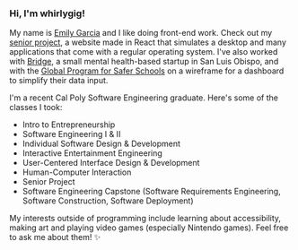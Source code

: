 ### Hi, I'm whirlygig!

My name is [Emily Garcia](https://www.linkedin.com/in/whirlygig/) and I like doing front-end work. Check out my [senior project](https://whirlygig.github.io/senior-project/), a website made in React that simulates a desktop and many applications that come with a regular  operating system. I've also worked with [Bridge](https://bridgemh.com/), a small mental health-based startup in San Luis Obispo, and with the [Global Program for Safer Schools](https://gpss.worldbank.org/) on a wireframe for a dashboard to simplify their data input.

I'm a recent Cal Poly Software Engineering graduate. Here's some of the classes I took:
- Intro to Entrepreneurship
- Software Engineering I & II
- Individual Software Design & Development
- Interactive Entertainment Engineering
- User-Centered Interface Design & Development
- Human-Computer Interaction
- Senior Project
- Software Engineering Capstone (Software Requirements Engineering, Software Construction, Software Deployment)

My interests outside of programming include learning about accessibility, making art and playing video games (especially Nintendo games). Feel free to ask me about them! ✨

<!--
**whirlygig/whirlygig** is a ✨ _special_ ✨ repository because its `README.md` (this file) appears on your GitHub profile.

- 🔭 I’m currently working on ...
- 🌱 I’m currently learning ...
- 👯 I’m looking to collaborate on ...
- 🤔 I’m looking for help with ...
- 💬 Ask me about ...
- 📫 How to reach me: ...
- 😄 Pronouns: ...
- ⚡ Fun fact: ...
-->
